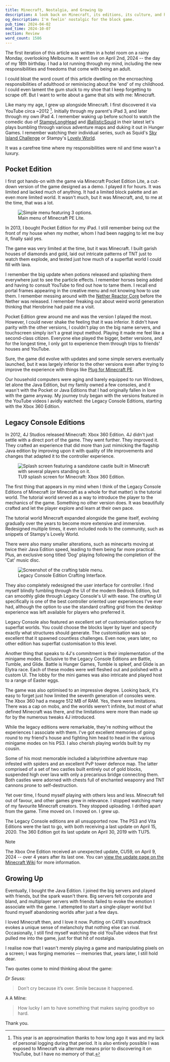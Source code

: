 ```yaml
---
title: Minecraft, Nostalgia, and Growing Up
description: A look back on Minecraft, its editions, its culture, and how it shaped me as I turn 18 and transition into adulthood.
og_description: I'm feelin' nostalgic for the block game.
pub_time: 2024-04-02
mod_time: 2024-10-07
section: Review
word_count: 1586
---
```


The first iteration of this article was written in a hotel room on a rainy Monday, overlooking Melbourne. It went live on April 2nd, 2024 -- the day of my 18th birthday. I had a lot running through my mind, including the new responsibilities and freedoms that come with being an adult.

I could bloat the word count of this article dwelling on the encroaching responsibilities of adulthood or reminiscing about the 'end' of my childhood. I could even lament the gum stuck to my shoe that I keep forgetting to scrape off. But I want to write about a game that sits with me: Minecraft.

Like many my age, I grew up alongside Minecraft. I first discovered it via YouTube circa ~2012 [^1]. Initially through my parent's iPad 3, and later through my own iPad 4. I remember waking up before school to watch the comedic duo of [StampyLongHead](https://www.youtube.com/@stampycat) and [iBallisticSquid](https://www.youtube.com/@iBallisticSquid) in their latest let's plays bumbling through various adventure maps and duking it out in Hunger Games. I remember watching their individual series, such as Squid's [Sky Island Challenge](https://www.youtube.com/playlist?list=PL87AFDeJs846nDRNH2bTddRV2Gh63Kkgp) or Stampy's [Lovely World](https://www.youtube.com/playlist?list=PLEZiAg2bYC7ngh-_Z_ruvzSfn1KPQRL5V).

It was a carefree time where my responsibilities were nil and time wasn't a luxury.

## Pocket Edition

I first got hands-on with the game via Minecraft Pocket Edition Lite, a cut-down version of the game designed as a demo. I played it for hours. It was limited and lacked much of anything. It had a limited block palette and an even more limited world. It wasn't much, but it was Minecraft, and, to me at the time, that was a lot.

<figure class="right">
<img src="https://minecraft.wiki/images/thumb/Pocket_Edition_v0.2.1_alpha2_%28Demo%29.png/600px-Pocket_Edition_v0.2.1_alpha2_%28Demo%29.png" alt="Simple menu featuring 3 options.">
<figcaption>Main menu of Minecraft PE Lite.</figcaption>
</figure>

In 2013, I bought Pocket Edition for my iPad. I still remember being out the front of my house when my mother, whom I had been nagging to let me buy it, finally said yes.

The game was very limited at the time, but it was Minecraft. I built garish houses of diamonds and gold, laid out intricate patterns of TNT just to watch them explode, and tested just how much of a superflat world I could fill with lava.

I remember the big update when potions released and splashing them everywhere just to see the particle effects. I remember horses being added and having to consult YouTube to find out how to tame them. I recall end portal frames appearing in the creative menu and not knowing how to use them. I remember messing around with the [Nether Reactor Core](https://minecraft.wiki/w/Nether_Reactor_Core) before the Nether was released. I remember freaking out about weird world generation thinking that Herobrine had paid me a visit.

Pocket Edition grew around me and was the version I played the most. However, I could never shake the feeling that it was inferior. It didn't have parity with the other versions, I couldn't play on the big name servers, and touchscreen simply isn't a great input method. Playing it made me feel like a second-class citizen. Everyone else played the bigger, better versions, and for the longest time, I only got to experience them through trips to friends' houses and YouTube.

Sure, the game did evolve with updates and some simple servers eventually launched, but it was largely inferior to the other versions even after trying to improve the experience with things like [Plug for Minecraft PE](http://plugpe.github.io).

Our household computers were aging and barely equipped to run Windows, let alone the Java Edition, but my family owned a few consoles, and it wasn't with the Pocket or Java Editions that I had originally fallen in love with the game anyway. My journey truly began with the versions featured in the YouTube videos I avidly watched: the Legacy Console Editions, starting with the Xbox 360 Edition.

## Legacy Console Editions

In 2012, 4J Studios released Minecraft: Xbox 360 Edition. 4J didn't just settle with a direct port of the game. They went further. They improved it. They crafted an experience that did more than just mimicking the flagship Java edition by improving upon it with quality of life improvements and changes that adapted it to the controller experience.

<figure class="right">
<img src="https://minecraft.wiki/images/Retail_SplashScreen.png" alt="Splash screen featuring a sandstone castle built in Minecraft with several players standing on it.">
<figcaption>TU9 splash screen for Minecraft: Xbox 360 Edition.</figcaption>
</figure>

The first thing that appears in my mind when I think of the Legacy Console Editions of Minecraft (or Minecraft as a whole for that matter) is the tutorial world. The tutorial world served as a way to introduce the player to the mechanics of the game. Something no other version does. It was beautifully crafted and let the player explore and learn at their own pace.

The tutorial world Minecraft expanded alongside the game itself, evolving gradually over the years to become more extensive and immersive. Redesigned multiple times, it even included nods to the community, such as snippets of Stampy's Lovely World.

There were also many smaller alterations, such as minecarts moving at twice their Java Edition speed, leading to them being far more practical. Plus, an exclusive song titled 'Dog' playing following the completion of the 'Cat' music disc.

<figure class="right">
<img src="https://minecraft.wiki/images/Crafting_Table_LCE.png" alt="Screenshot of the crafting table menu.">
<figcaption>Legacy Console Edition Crafting Interface.</figcaption>
</figure>

They also completely redesigned the user interface for controller. I find myself blindly fumbling through the UI of the modern Bedrock Edition, but can smoothly glide through Legacy Console's UI with ease. The crafting UI specifically is one of the best controller oriented user experiences I've ever had, although the option to use the standard crafting grid from the desktop experience was left available for players who preferred it.

Legacy Console also featured an excellent set of customisation options for superflat worlds. You could choose the blocks layer by layer and specify exactly what structures should generate. The customisation was so excellent that it spawned countless challenges. Even now, years later, no other edition has superflat customisation to this level.

Another thing that speaks to 4J's commitment is their implementation of the minigame modes. Exclusive to the Legacy Console Editions are Battle, Tumble, and Glide. Battle is Hunger Games, Tumble is spleef, and Glide is an Elytra race. Each of these modes were well fleshed out and polished with a custom UI. The lobby for the mini games was also intricate and played host to a range of Easter eggs.

The game was also optimised to an impressive degree. Looking back, it's easy to forget just how limited the seventh generation of consoles were. The Xbox 360 had a meagre 512 MB of RAM. Yes, there were limitations. There was a cap on mobs, and the worlds weren't infinite, but most of what defined Minecraft was there, and the limitations were more than made up for by the numerous tweaks 4J introduced.

While the legacy editions were remarkable, they're nothing without the experiences I associate with them. I've got excellent memories of going round to my friend's house and fighting him head to head in the various minigame modes on his PS3. I also cherish playing worlds built by my cousin.

Some of his most memorable included a labyrinthine adventure map infested with spiders and an excellent PvP tower defence map. The latter comprised of a set of two castles built entirely out of gold blocks, suspended high over lava with only a precarious bridge connecting them. Both castles were adorned with chests full of enchanted weaponry and TNT cannons prone to self-destruction.

Yet over time, I found myself playing with others less and less. Minecraft fell out of favour, and other games grew in relevance. I stopped watching many of my favourite Minecraft creators. They stopped uploading. I drifted apart from the game. Time moved on. I moved on. I grew up.

The Legacy Console editions are all unsupported now. The PS3 and Vita Editions were the last to go, with both receiving a last update on April 15, 2020. The 360 Edition got its last update on April 30, 2019 with TU75.

> [!NOTE]
> The Xbox One Edition received an unexpected update, CU59, on April 9, 2024 -- over 4 years after its last one. You can [view the update page on the Minecraft Wiki](https://minecraft.wiki/w/Xbox_One_Edition_CU59) for more information.

## Growing Up

Eventually, I bought the Java Edition. I joined the big servers and played with friends, but the spark wasn't there. Big servers felt corporate and bland, and multiplayer servers with friends failed to evoke the emotion I associate with the game. I attempted to start a single-player world but found myself abandoning worlds after just a few days.

I loved Minecraft then, and I love it now. Putting on C418's soundtrack evokes a unique sense of melancholy that nothing else can rival. Occasionally, I still find myself watching the old YouTube videos that first pulled me into the game, just for that hit of nostalgia.

I realise now that I wasn't merely playing a game and manipulating pixels on a screen; I was forging memories -- memories that, years later, I still hold dear.

Two quotes come to mind thinking about the game:

_Dr Seuss:_

> Don’t cry because it’s over. Smile because it happened.

A A Milne:

> How lucky I am to have something that makes saying goodbye so hard.

Thank you.

[^1]: This year is an approximation thanks to how long ago it was and my lack of personal logging during that period. It is also entirely possible I was exposed to Minecraft via alternate means prior to discovering it on YouTube, but I have no memory of that.
